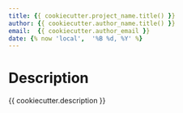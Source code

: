 ```yaml
---
title: {{ cookiecutter.project_name.title() }}
author: {{ cookiecutter.author_name.title() }}
email:  {{ cookiecutter.author_email }}
date: {% now 'local',  '%B %d, %Y' %}
---
```


# Description
{{ cookiecutter.description }}
